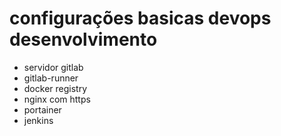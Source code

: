 # configurações basicas devops desenvolvimento

- servidor gitlab 
- gitlab-runner 
- docker registry
- nginx com https
- portainer
- jenkins

